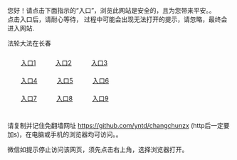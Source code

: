 您好！请点击下面指示的“入口”，浏览此网站是安全的，且为您带来平安。。 <br/>
点击入口后，请耐心等待， 过程中可能会出现无法打开的提示，请忽略，最终会进入网站. </br>

法轮大法在长春<br/>
<div style="padding:10px"><a style="margin:20px" target="_blank" href="https://dgii0nr5o8bxl.cloudfront.net/2Qpsp?xwhfhclg" id="ccLink1" rel="nofollow">入口1</a> <a target="_blank" style="margin:20px" href="https://d34zckg0w4fnfu.cloudfront.net/2Qpsp?xnmfkc" id="ccLink2" rel="nofollow">入口2</a> <a style="margin:20px" target="_blank" href="https://d2rsjp0ocj640j.cloudfront.net/2Qpsp?pahmp" id="ccLink3" rel="nofollow">入口3</a></div>

<div style="padding:10px" ><a style="margin:20px" target="_blank" href="https://dgii0nr5o8bxl.cloudfront.net/2Qpsp?xwhfhclg" id="ccLink4" rel="nofollow">入口4</a> <a style="margin:20px" href="https://d34zckg0w4fnfu.cloudfront.net/2Qpsp?xnmfkc" target="_blank" id="ccLink5" rel="nofollow">入口5</a> <a style="margin:20px" href="https://d2rsjp0ocj640j.cloudfront.net/2Qpsp?pahmp" target="_blank" id="ccLink6" rel="nofollow">入口6</a></div>

<div style="padding:10px"><a style="margin:20px" target="_blank" href="https://dgii0nr5o8bxl.cloudfront.net/2Qpsp?xwhfhclg" id="ccLink7" rel="nofollow">入口7</a> <a style="margin:20px" href="https://d34zckg0w4fnfu.cloudfront.net/2Qpsp?xnmfkc" target="_blank" id="ccLink8" rel="nofollow">入口8</a> <a style="margin:20px" target="_blank" href="https://d2rsjp0ocj640j.cloudfront.net/2Qpsp?pahmp" id="ccLink9" rel="nofollow">入口9</a></div>

<br/>



请复制并记住免翻墙网址 https://github.com/yntd/changchunzx (http后一定要加s)，在电脑或手机的浏览器均可访问。。<br/>

微信如提示停止访问该网页，须先点击右上角，选择浏览器打开。
